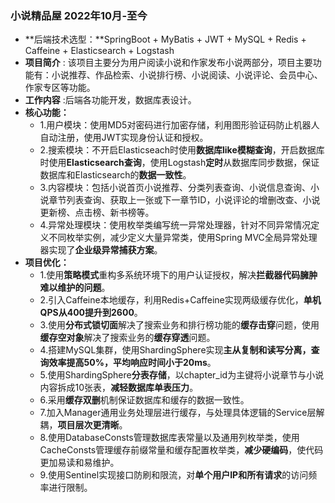 ### 小说精品屋															 2022年10月-至今

- **后端技术选型：**SpringBoot + MyBatis + JWT + MySQL + Redis + Caffeine + Elasticsearch + Logstash
- **项目简介** : 该项目主要分为用户阅读小说和作家发布小说两部分，项目主要功能有：小说推荐、作品检索、小说排行榜、小说阅读、小说评论、会员中心、作家专区等功能。
- **工作内容** :后端各功能开发，数据库表设计。
- **核心功能：**
  - 1.用户模块：使用MD5对密码进行加密存储，利用图形验证码防止机器人自动注册，使用JWT实现身份认证和授权。
  - 2.搜索模块：不开启Elasticseach时使用**数据库like模糊查询**，开启数据库时使用**Elasticsearch查询**，使用Logstash**定时**从数据库同步数据，保证数据库和Elasticsearch的**数据一致性**。
  - 3.内容模块：包括小说首页小说推荐、分类列表查询、小说信息查询、小说章节列表查询、获取上一张或下一章节ID，小说评论的增删改查、小说更新榜、点击榜、新书榜等。
  - 4.异常处理模块：使用枚举类编写统一异常处理器，针对不同异常情况定义不同枚举实例，减少定义大量异常类，使用Spring MVC全局异常处理器实现了**企业级异常捕获方案**。
- **项目优化：**
  - 1.使用**策略模式**重构多系统环境下的用户认证授权，解决**拦截器代码臃肿难以维护的问题**。
  - 2.引入Caffeine本地缓存，利用Redis+Caffeine实现两级缓存优化，**单机QPS从400提升到2600**。
  - 3.使用**分布式锁切面**解决了搜索业务和排行榜功能的**缓存击穿**问题，使用**缓存空对象**解决了搜索业务的**缓存穿透**问题。
  - 4.搭建MySQL集群，使用ShardingSphere实现**主从复制和读写分离，查询效率提高50%，平均响应时间小于20ms**。
  - 5.使用ShardingSphere**分表存储**，以chapter_id为主键将小说章节与小说内容拆成10张表，**减轻数据库单表压力**。
  - 6.采用**缓存双删**机制保证数据库和缓存的数据一致性。
  - 7.加入Manager通用业务处理层进行缓存，与处理具体逻辑的Service层解耦，**项目层次更清晰**。
  - 8.使用DatabaseConsts管理数据库表常量以及通用列枚举类，使用CacheConsts管理缓存前缀常量和缓存配置枚举类，**减少硬编码**，使代码更加易读和易维护。
  - 9.使用Sentinel实现接口防刷和限流，对**单个用户IP和所有请求**的访问频率进行限制。
